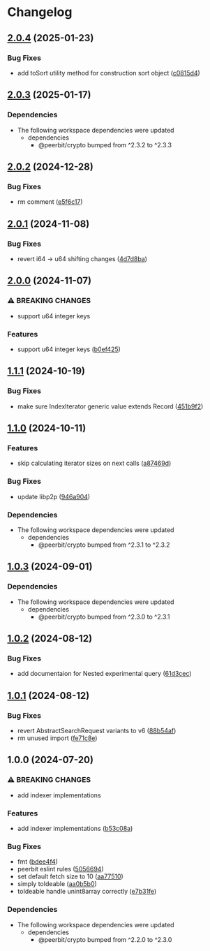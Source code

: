 # Changelog

## [2.0.4](https://github.com/dao-xyz/peerbit/compare/indexer-interface-v2.0.3...indexer-interface-v2.0.4) (2025-01-23)


### Bug Fixes

* add toSort utility method for construction sort object ([c0815d4](https://github.com/dao-xyz/peerbit/commit/c0815d47712ef30d5f22950e7d7e35a37cd2cb33))

## [2.0.3](https://github.com/dao-xyz/peerbit/compare/indexer-interface-v2.0.2...indexer-interface-v2.0.3) (2025-01-17)


### Dependencies

* The following workspace dependencies were updated
  * dependencies
    * @peerbit/crypto bumped from ^2.3.2 to ^2.3.3

## [2.0.2](https://github.com/dao-xyz/peerbit/compare/indexer-interface-v2.0.1...indexer-interface-v2.0.2) (2024-12-28)


### Bug Fixes

* rm comment ([e5f6c17](https://github.com/dao-xyz/peerbit/commit/e5f6c17f09764f0b54c3376ec9d42944a7654789))

## [2.0.1](https://github.com/dao-xyz/peerbit/compare/indexer-interface-v2.0.0...indexer-interface-v2.0.1) (2024-11-08)


### Bug Fixes

* revert i64  -&gt; u64 shifting changes ([4d7d8ba](https://github.com/dao-xyz/peerbit/commit/4d7d8ba0a90e147ed1c8bffbf55219db521dc853))

## [2.0.0](https://github.com/dao-xyz/peerbit/compare/indexer-interface-v1.1.1...indexer-interface-v2.0.0) (2024-11-07)


### ⚠ BREAKING CHANGES

* support u64 integer keys

### Features

* support u64 integer keys ([b0ef425](https://github.com/dao-xyz/peerbit/commit/b0ef4251c727eca8ab93155b0d458a5853667bf4))

## [1.1.1](https://github.com/dao-xyz/peerbit/compare/indexer-interface-v1.1.0...indexer-interface-v1.1.1) (2024-10-19)


### Bug Fixes

* make sure IndexIterator generic value extends Record ([451b9f2](https://github.com/dao-xyz/peerbit/commit/451b9f2f77c3d7efb532fa80bd25adc881548666))

## [1.1.0](https://github.com/dao-xyz/peerbit/compare/indexer-interface-v1.0.3...indexer-interface-v1.1.0) (2024-10-11)


### Features

* skip calculating iterator sizes on next calls ([a87469d](https://github.com/dao-xyz/peerbit/commit/a87469d4cadb8b8ec988e609ea39f97e40033c4e))


### Bug Fixes

* update libp2p ([946a904](https://github.com/dao-xyz/peerbit/commit/946a904ea6cade2bf3de47f014a3fb96ed99e727))


### Dependencies

* The following workspace dependencies were updated
  * dependencies
    * @peerbit/crypto bumped from ^2.3.1 to ^2.3.2

## [1.0.3](https://github.com/dao-xyz/peerbit/compare/indexer-interface-v1.0.2...indexer-interface-v1.0.3) (2024-09-01)


### Dependencies

* The following workspace dependencies were updated
  * dependencies
    * @peerbit/crypto bumped from ^2.3.0 to ^2.3.1

## [1.0.2](https://github.com/dao-xyz/peerbit/compare/indexer-interface-v1.0.1...indexer-interface-v1.0.2) (2024-08-12)


### Bug Fixes

* add documentaion for Nested experimental query ([61d3cec](https://github.com/dao-xyz/peerbit/commit/61d3cec4ed802ac59f3c77482855a6cb9b8360b5))

## [1.0.1](https://github.com/dao-xyz/peerbit/compare/indexer-interface-v1.0.0...indexer-interface-v1.0.1) (2024-08-12)


### Bug Fixes

* revert AbstractSearchRequest variants to v6 ([88b54af](https://github.com/dao-xyz/peerbit/commit/88b54af1f946e96d696d76b387d44cb173548e9b))
* rm unused import ([fe71c8e](https://github.com/dao-xyz/peerbit/commit/fe71c8efbf40edd591c9ddef986561db3b8c1191))

## 1.0.0 (2024-07-20)


### ⚠ BREAKING CHANGES

* add indexer implementations

### Features

* add indexer implementations ([b53c08a](https://github.com/dao-xyz/peerbit/commit/b53c08a01bcf24cf1832619b469b0f9f564f669d))


### Bug Fixes

* fmt ([bdee4f4](https://github.com/dao-xyz/peerbit/commit/bdee4f4943fcabd21c53a4f37dba17d04cea2577))
* peerbit eslint rules ([5056694](https://github.com/dao-xyz/peerbit/commit/5056694f90ad03c0c5ba1e47c6ac57387d85aba9))
* set default fetch size to 10 ([aa77510](https://github.com/dao-xyz/peerbit/commit/aa77510ff232ae850523335907e92b40e5d75c56))
* simply toIdeable ([aa0b5b0](https://github.com/dao-xyz/peerbit/commit/aa0b5b0ebca0818fe12d4c5175ef6565b83d7604))
* toIdeable handle unint8array correctly ([e7b31fe](https://github.com/dao-xyz/peerbit/commit/e7b31feeef12a79337d5fa4ea814c066877fc906))


### Dependencies

* The following workspace dependencies were updated
  * dependencies
    * @peerbit/crypto bumped from ^2.2.0 to ^2.3.0
